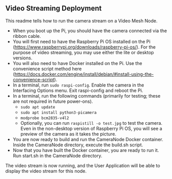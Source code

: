 ## Video Streaming Deployment
This readme tells how to run the camera stream on a Video Mesh Node.

- When you boot up the Pi, you should have the camera connected via the ribbon cable.
- You will first need to have the Raspberry Pi OS installed on the Pi (https://www.raspberrypi.org/downloads/raspberry-pi-os/). For the purpose of video streaming, you may use either the lite or desktop versions.
- You will also need to have Docker installed on the Pi. Use the convenience script method here (https://docs.docker.com/engine/install/debian/#install-using-the-convenience-script).
- In a terminal, run `sudo raspi-config`. Enable the camera in the Interfacing Options menu. Exit raspi-config and reboot the Pi.
- In a terminal, run the following commands (primarily for testing; these are not required in future power-ons).
    - `sudo apt update`
    - `sudo apt install python3-picamera`
    - `modprobe bcm2835-v4l2`
    - Optionally, you can run `raspistill -o test.jpg` to test the camera. Even in the non-desktop version of Raspberry Pi OS, you will see a preview of the camera as it takes the picture.
- You are now ready to build and run the CameraNode Docker container. Inside the CameraNode directory, execute the build.sh script.
- Now that you have built the Docker container, you are ready to run it. Run start.sh in the CameraNode directory.

The video stream is now running, and the User Application will be able to display the video stream for this node.